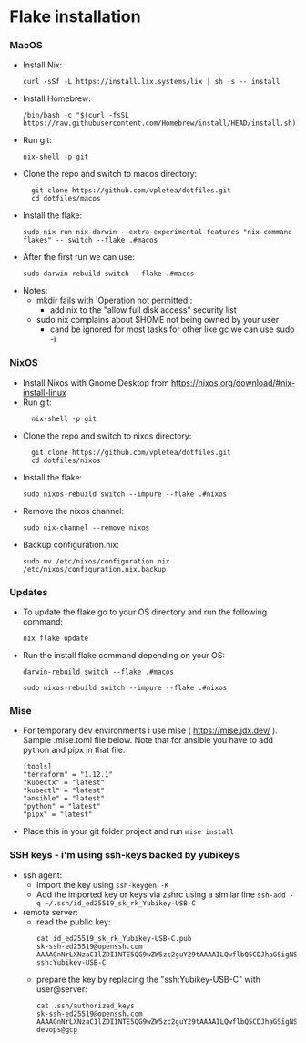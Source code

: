 # Flake installation
### MacOS
- Install Nix:
  ```
  curl -sSf -L https://install.lix.systems/lix | sh -s -- install
  ```
- Install Homebrew:
  ```
  /bin/bash -c "$(curl -fsSL https://raw.githubusercontent.com/Homebrew/install/HEAD/install.sh)"
  ```
- Run git:
  ```
  nix-shell -p git
  ```
- Clone the repo and switch to macos directory:
  ```
    git clone https://github.com/vpletea/dotfiles.git
    cd dotfiles/macos
  ```
- Install the flake:
  ```
  sudo nix run nix-darwin --extra-experimental-features "nix-command flakes" -- switch --flake .#macos
  ```
- After the first run we can use:
  ```
  sudo darwin-rebuild switch --flake .#macos
  ```
- Notes:
  - mkdir fails with 'Operation not permitted':
      - add nix to the "allow full disk access" security list
  - sudo nix complains about $HOME not being owned by your user
     - cand be ignored for most tasks for other like gc we can use sudo -i 

### NixOS
- Install Nixos with Gnome Desktop from https://nixos.org/download/#nix-install-linux
- Run git:
  ```
    nix-shell -p git
  ```
- Clone the repo and switch to nixos directory:
  ```
    git clone https://github.com/vpletea/dotfiles.git
    cd dotfiles/nixos
  ```
- Install the flake:
  ```
  sudo nixos-rebuild switch --impure --flake .#nixos
- Remove the nixos channel:
  ```
  sudo nix-channel --remove nixos
  ```
- Backup configuration.nix:
  ```
  sudo mv /etc/nixos/configuration.nix /etc/nixos/configuration.nix.backup
  ```

### Updates
- To update the flake go to your OS directory and run the following command:
  ```
  nix flake update
  ```
- Run the install flake command depending on your OS:
  ```
  darwin-rebuild switch --flake .#macos
  ```
  ```
  sudo nixos-rebuild switch --impure --flake .#nixos
  ```

### Mise
- For temporary dev environments i use mise ( https://mise.jdx.dev/ ). Sample .mise.toml file below. Note that for ansible you have to add python and pipx in that file:
  ```
  [tools]
  "terraform" = "1.12.1"
  "kubectx" = "latest"
  "kubectl" = "latest"
  "ansible" = "latest"
  "python" = "latest"
  "pipx" = "latest"
   ```
- Place this in your git folder project and run ``` mise install ```

### SSH keys - i'm using ssh-keys backed by yubikeys
- ssh agent:
    - Import the key using ``` ssh-keygen -K ```
    - Add the imported key or keys via zshrc using a similar line ``` ssh-add -q ~/.ssh/id_ed25519_sk_rk_Yubikey-USB-C ```
- remote server:
    - read the public key:
      ```
      cat id_ed25519_sk_rk_Yubikey-USB-C.pub
      sk-ssh-ed25519@openssh.com AAAAGnNrLXNzaC1lZDI1NTE5QG9wZW5zc2guY29tAAAAILQwflbQ5CDJhaGSigNSrq0CmZbL82cdtBY2nylJAM9ZAAAAEXNzaDpZdWJpa2V5LVVTQi1D ssh:Yubikey-USB-C
      ```
    - prepare the key by replacing the "ssh:Yubikey-USB-C" with user@server:
      ```
      cat .ssh/authorized_keys 
      sk-ssh-ed25519@openssh.com AAAAGnNrLXNzaC1lZDI1NTE5QG9wZW5zc2guY29tAAAAILQwflbQ5CDJhaGSigNSrq0CmZbL82cdtBY2nylJAM9ZAAAAEXNzaDpZdWJpa2V5LVVTQi1D devops@gcp
      ```

